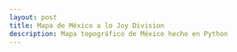 ```yaml
---
layout: post
title: Mapa de México a lo Joy Division
description: Mapa topográfico de México hecho en Python
---
```


<script type="text/javascript" src="/assets/js/pts.min.js"></script>

<script type="text/javascript" src="/assets/js/test.js"></script>
